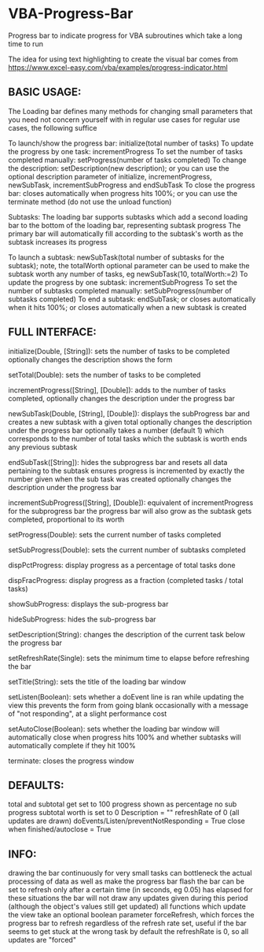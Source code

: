 # VBA-Progress-Bar
Progress bar to indicate progress for VBA subroutines which take a long time to run

The idea for using text highlighting to create the visual bar comes from https://www.excel-easy.com/vba/examples/progress-indicator.html

## BASIC USAGE:

 The Loading bar defines many methods for changing small parameters that you need not concern yourself with in regular use cases
 for regular use cases, the following suffice

 To launch/show the progress bar:                      initialize(total number of tasks)
 To update the progress by one task:                   incrementProgress
 To set the number of tasks completed manually:        setProgress(number of tasks completed)
 To change the description:                            setDescription(new description); or you can use the optional description parameter of initialize, incrementProgress, newSubTask, incrementSubProgress and endSubTask
 To close the progress bar:                            closes automatically when progress hits 100%; or you can use the terminate method (do not use the unload function)


 Subtasks:
 The loading bar supports subtasks which add a second loading bar to the bottom of the loading bar, representing subtask progress
 The primary bar will automatically fill according to the subtask's worth as the subtask increases its progress

 To launch a subtask:                                  newSubTask(total number of subtasks for the subtask); note, the totalWorth optional parameter can be used to make the subtask worth any number of tasks, eg newSubTask(10, totalWorth:=2)
 To update the progress by one subtask:                incrementSubProgress
 To set the number of subtasks completed manually:     setSubProgress(number of subtasks completed)
 To end a subtask:                                     endSubTask; or closes automatically when it hits 100%; or closes automatically when a new subtask is created


## FULL INTERFACE:

 initialize(Double, [String]):
                         sets the number of tasks to be completed
                         optionally changes the description
                         shows the form

 setTotal(Double):       sets the number of tasks to be completed

 incrementProgress([String], [Double]):
                         adds to the number of tasks completed,
                         optionally changes the description under the progress bar

 newSubTask(Double, [String], [Double]):
                         displays the subProgress bar and creates a new subtask with a given total
                         optionally changes the description under the progress bar
                         optionally takes a number (default 1) which corresponds to the number of total tasks which the subtask is worth
                         ends any previous subtask

 endSubTask([String]):   hides the subprogress bar and resets all data pertaining to the subtask
                         ensures progress is incremented by exactly the number given when the sub task was created
                         optionally changes the description under the progress bar

 incrementSubProgress([String], [Double]):
                         equivalent of incrementProgress for the subprogress bar
                         the progress bar will also grow as the subtask gets completed, proportional to its worth

 setProgress(Double):    sets the current number of tasks completed

 setSubProgress(Double): sets the current number of subtasks completed

 dispPctProgress:        display progress as a percentage of total tasks done

 dispFracProgress:       display progress as a fraction (completed tasks / total tasks)

 showSubProgress:        displays the sub-progress bar

 hideSubProgress:        hides the sub-progress bar

 setDescription(String): changes the description of the current task below the progress bar

 setRefreshRate(Single): sets the minimum time to elapse before refreshing the bar

 setTitle(String):       sets the title of the loading bar window

 setListen(Boolean):     sets whether a doEvent line is ran while updating the view
                         this prevents the form from going blank occasionally with a message of "not responding", at a slight performance cost

 setAutoClose(Boolean):  sets whether the loading bar window will automatically close when progress hits 100%
                         and whether subtasks will automatically complete if they hit 100%

 terminate:              closes the progress window


## DEFAULTS:
 total and subtotal get set to 100
 progress shown as percentage
 no sub progress
 subtotal worth is set to 0
 Description = ""
 refreshRate of 0 (all updates are drawn)
 doEvents/Listen/preventNotResponding = True
 close when finished/autoclose = True


 ## INFO:
 drawing the bar continuously for very small tasks can bottleneck the actual processing of data as well as make the progress bar flash
 the bar can be set to refresh only after a certain time (in seconds, eg 0.05) has elapsed for these situations
 the bar will not draw any updates given during this period (although the object's values still get updated)
 all functions which update the view take an optional boolean parameter forceRefresh, which forces
 the progress bar to refresh regardless of the refresh rate set, useful if the bar seems to get stuck at the wrong task
 by default the refreshRate is 0, so all updates are "forced"
